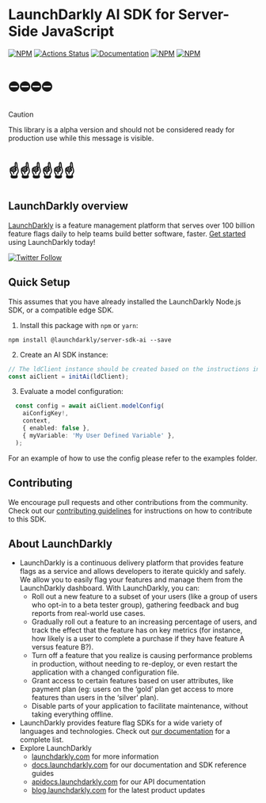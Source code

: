 # LaunchDarkly AI SDK for Server-Side JavaScript

[![NPM][server-ai-sdk-npm-badge]][server-ai-sdk-npm-link]
[![Actions Status][server-ai-sdk-ci-badge]][server-ai-sdk-ci]
[![Documentation][server-ai-sdk-ghp-badge]][server-ai-sdk-ghp-link]
[![NPM][server-ai-sdk-dm-badge]][server-ai-sdk-npm-link]
[![NPM][server-ai-sdk-dt-badge]][server-ai-sdk-npm-link]

# ⛔️⛔️⛔️⛔️

> [!CAUTION]
> This library is a alpha version and should not be considered ready for production use while this message is visible.

# ☝️☝️☝️☝️☝️☝️

## LaunchDarkly overview

[LaunchDarkly](https://www.launchdarkly.com) is a feature management platform that serves over 100 billion feature flags daily to help teams build better software, faster. [Get started](https://docs.launchdarkly.com/home/getting-started) using LaunchDarkly today!

[![Twitter Follow](https://img.shields.io/twitter/follow/launchdarkly.svg?style=social&label=Follow&maxAge=2592000)](https://twitter.com/intent/follow?screen_name=launchdarkly)

## Quick Setup

This assumes that you have already installed the LaunchDarkly Node.js SDK, or a compatible edge
SDK.

1. Install this package with `npm` or `yarn`:

```shell
npm install @launchdarkly/server-sdk-ai --save
```

2. Create an AI SDK instance:

```typescript
// The ldClient instance should be created based on the instructions in the relevant SDK.
const aiClient = initAi(ldClient);
```

3. Evaluate a model configuration:
```typescript
  const config = await aiClient.modelConfig(
    aiConfigKey!,
    context,
    { enabled: false },
    { myVariable: 'My User Defined Variable' },
  );
```

For an example of how to use the config please refer to the examples folder.

## Contributing

We encourage pull requests and other contributions from the community. Check out our [contributing guidelines](CONTRIBUTING.md) for instructions on how to contribute to this SDK.

## About LaunchDarkly

- LaunchDarkly is a continuous delivery platform that provides feature flags as a service and allows developers to iterate quickly and safely. We allow you to easily flag your features and manage them from the LaunchDarkly dashboard. With LaunchDarkly, you can:
  - Roll out a new feature to a subset of your users (like a group of users who opt-in to a beta tester group), gathering feedback and bug reports from real-world use cases.
  - Gradually roll out a feature to an increasing percentage of users, and track the effect that the feature has on key metrics (for instance, how likely is a user to complete a purchase if they have feature A versus feature B?).
  - Turn off a feature that you realize is causing performance problems in production, without needing to re-deploy, or even restart the application with a changed configuration file.
  - Grant access to certain features based on user attributes, like payment plan (eg: users on the ‘gold’ plan get access to more features than users in the ‘silver’ plan).
  - Disable parts of your application to facilitate maintenance, without taking everything offline.
- LaunchDarkly provides feature flag SDKs for a wide variety of languages and technologies. Check out [our documentation](https://docs.launchdarkly.com/sdk) for a complete list.
- Explore LaunchDarkly
  - [launchdarkly.com](https://www.launchdarkly.com/ 'LaunchDarkly Main Website') for more information
  - [docs.launchdarkly.com](https://docs.launchdarkly.com/ 'LaunchDarkly Documentation') for our documentation and SDK reference guides
  - [apidocs.launchdarkly.com](https://apidocs.launchdarkly.com/ 'LaunchDarkly API Documentation') for our API documentation
  - [blog.launchdarkly.com](https://blog.launchdarkly.com/ 'LaunchDarkly Blog Documentation') for the latest product updates

[server-ai-sdk-ci-badge]: https://github.com/launchdarkly/js-core/actions/workflows/server-ai.yml/badge.svg
[server-ai-sdk-ci]: https://github.com/launchdarkly/js-core/actions/workflows/server-ai.yml
[server-ai-sdk-npm-badge]: https://img.shields.io/npm/v/@launchdarkly/server-sdk-ai.svg?style=flat-square
[server-ai-sdk-npm-link]: https://www.npmjs.com/package/@launchdarkly/server-sdk-ai
[server-ai-sdk-ghp-badge]: https://img.shields.io/static/v1?label=GitHub+Pages&message=API+reference&color=00add8
[server-ai-sdk-ghp-link]: https://launchdarkly.github.io/js-core/packages/sdk/server-ai/docs/
[server-ai-sdk-dm-badge]: https://img.shields.io/npm/dm/@launchdarkly/server-sdk-ai.svg?style=flat-square
[server-ai-sdk-dt-badge]: https://img.shields.io/npm/dt/@launchdarkly/server-sdk-ai.svg?style=flat-square
